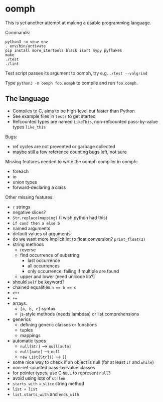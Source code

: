 # oomph
This is yet another attempt at making a usable programming language.

Commands:

```
python3 -m venv env
. env/bin/activate
pip install more_itertools black isort mypy pyflakes
make
./test
./lint
```

Test script passes its argument to oomph, try e.g. `./test --valgrind`

Type `python3 -m oomph foo.oomph` to compile and run `foo.oomph`.


## The language

- Compiles to C, aims to be high-level but faster than Python
- See example files in `tests` to get started
- Refcounted types are named `LikeThis`, non-refcounted pass-by-value types `like_this`

Bugs:
- ref cycles are not prevented or garbage collected
- maybe still a few reference counting bugs left, not sure

Missing features needed to write the oomph compiler in oomph:
- foreach
- io
- union types
- forward-declaring a class

Other missing features:
- `r` strings
- negative slices?
- `Str.replace(mapping)` (I wish python had this)
- `if cond then a else b`
- named arguments
- default values of arguments
- do we want more implicit int to float conversion? `print_float(2)`
- string methods
    - reverse
    - find occurrence of substring
        - last occurrence
        - all occurrences
        - only occurrence, failing if multiple are found
    - upper and lower (need unicode lib?)
- should `self` be keyword?
- chained equalities `a == b == c`
- `x++`
- `+=`
- arrays:
    - `[a, b, c]` syntax
    - js-style methods (needs lambdas) or list comprehensions
- generics
    - defining generic classes or functions
    - tuples
    - mappings
- automatic types
    - `null[Str]` --> `null[auto]`
    - `null[auto]` --> `null`
    - `new List[Str]()` --> `[]`
- some nice way to check if an object is null (for at least `if` and `while`)
- non-ref-counted pass-by-value classes
- for pointer types, use C `NULL` to represent `null`?
- avoid using lots of `strlen`
- `starts_with` + `slice` string method
- `list + list`
- `list.starts_with` and `ends_with`
